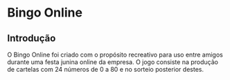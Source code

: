# Bingo Online

## Introdução <a name="intro"></a>
O Bingo Online foi criado com o propósito recreativo para uso entre amigos durante uma festa junina online da empresa. O jogo consiste na produção de cartelas com 24 números de 0 a 80 e no sorteio posterior destes.


